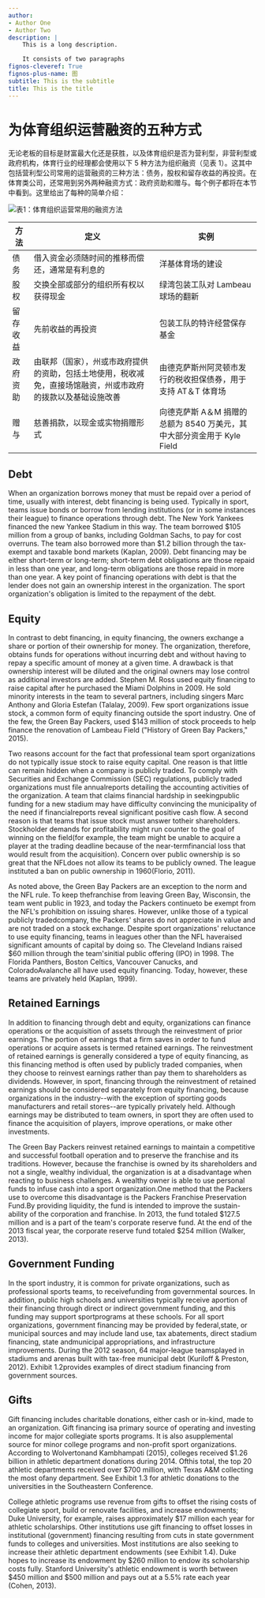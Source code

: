 ```yaml
---
author:
- Author One
- Author Two
description: |
    This is a long description.

    It consists of two paragraphs
fignos-cleveref: True
fignos-plus-name: 图
subtitle: This is the subtitle
title: This is the title
---
```


# 为体育组织运营融资的五种方式

无论老板的目标是财富最大化还是获胜，以及体育组织是否为营利型，非营利型或政府机构，体育行业的经理都会使用以下 5 种方法为组织融资（见表 1）。这其中包括营利型公司常用的运营融资的三种方法：债务，股权和留存收益的再投资。在体育类公司，还常用到另外两种融资方式：政府资助和赠与。每个例子都将在本节中看到。这里给出了每种的简单介绍：

![表1：体育组织运营常用的融资方法](https://pkuzzq-image.oss-cn-beijing.aliyuncs.com/20190824014706.png)

方法 | 定义 | 实例
---|----|---
债务 | 借入资金必须随时间的推移而偿还，通常是有利息的 | 洋基体育场的建设
股权 | 交换全部或部分的组织所有权以获得现金 | 绿湾包装工队对 Lambeau 球场的翻新
留存收益 | 先前收益的再投资 | 包装工队的特许经营保存基金
政府资助 | 由联邦（国家），州或市政府提供的资助，包括土地使用，税收减免，直接场馆融资，州或市政府的拨款以及基础设施改善 | 由德克萨斯州阿灵顿市发行的税收担保债券，用于支持 AT＆T 体育场
赠与 | 慈善捐款，以现金或实物捐赠形式 | 向德克萨斯 A＆M 捐赠的总额为 8540 万美元，其中大部分资金用于 Kyle Field

## Debt

When an organization borrows money that must be repaid over a period of time, usually with interest, debt financing is being used. Typically in sport, teams issue bonds or borrow from lending institutions (or in some instances their league) to finance operations through debt. The New York Yankees financed the new Yankee Stadium in this way. The team borrowed \$105 million from a group of banks, including Goldman Sachs, to pay for cost overruns. The team also borrowed more than \$1.2 billion through the tax-exempt and taxable bond markets (Kaplan, 2009). Debt financing may be either short-term or long-term; short-term debt obligations are those repaid in less than one year, and long-term obligations are those repaid in more than one year. A key point of financing operations with debt is that the lender does not gain an ownership interest in the organization. The sport organization's obligation is limited to the repayment of the debt.

## Equity

In contrast to debt financing, in equity financing, the owners exchange a share or portion of their ownership for money. The organization, therefore, obtains funds for operations without incurring debt and without having to repay a specific amount of money at a given time. A drawback is that ownership interest will be diluted and the original owners may lose control as additional investors are added. Stephen M. Ross used equity financing to raise capital after he purchased the Miami Dolphins in 2009. He sold minority interests in the team to several partners, including singers Marc Anthony and Gloria Estefan (Talalay, 2009). Few sport organizations issue stock, a common form of equity financing outside the sport industry. One of the few, the Green Bay Packers, used \$143 million of stock proceeds to help finance the renovation of Lambeau Field ("History of Green Bay Packers," 2015).

Two reasons account for the fact that professional team sport organizations do not typically issue stock to raise equity capital. One reason is that little can remain hidden when a company is publicly traded. To comply with Securities and Exchange Commission (SEC) regulations, publicly traded organizations must file annualreports detailing the accounting activities of the organization. A team that claims financial hardship in seekingpublic funding for a new stadium may have difficulty convincing the municipality of the need if financialreports reveal significant positive cash flow. A second reason is that teams that issue stock must answer totheir shareholders. Stockholder demands for profitability might run counter to the goal of winning on the field(for example, the team might be unable to acquire a player at the trading deadline because of the near-termfinancial loss that would result from the acquisition). Concern over public ownership is so great that the NFLdoes not allow its teams to be publicly owned. The league instituted a ban on public ownership in 1960(Florio, 2011).

As noted above, the Green Bay Packers are an exception to the norm and the NFL rule. To keep thefranchise from leaving Green Bay, Wisconsin, the team went public in 1923, and today the Packers continueto be exempt from the NFL's prohibition on issuing shares. However, unlike those of a typical publicly tradedcompany, the Packers' shares do not appreciate in value and are not traded on a stock exchange. Despite sport organizations' reluctance to use equity financing, teams in leagues other than the NFL haveraised significant amounts of capital by doing so. The Cleveland Indians raised \$60 million through the team'sinitial public offering (IPO) in 1998. The Florida Panthers, Boston Celtics, Vancouver Canucks, and ColoradoAvalanche all have used equity financing. Today, however, these teams are privately held (Kaplan, 1999).

## Retained Earnings

In addition to financing through debt and equity, organizations can finance operations or the acquisition of assets through the reinvestment of prior earnings. The portion of earnings that a firm saves in order to fund operations or acquire assets is termed retained earnings. The reinvestment of retained earnings is generally considered a type of equity financing, as this financing method is often used by publicly traded companies, when they choose to reinvest earnings rather than pay them to shareholders as dividends. However, in sport, financing through the reinvestment of retained earnings should be considered separately from equity financing, because organizations in the industry--with the exception of sporting goods manufacturers and retail stores--are typically privately held. Although earnings may be distributed to team owners, in sport they are often used to finance the acquisition of players, improve operations, or make other investments.

The Green Bay Packers reinvest retained earnings to maintain a competitive and successful football operation and to preserve the franchise and its traditions. However, because the franchise is owned by its shareholders and not a single, wealthy individual, the organization is at a disadvantage when reacting to business challenges. A wealthy owner is able to use personal funds to infuse cash into a sport organization.One method that the Packers use to overcome this disadvantage is the Packers Franchise Preservation Fund.By providing liquidity, the fund is intended to improve the sustain-ability of the corporation and franchise. In 2013, the fund totaled \$127.5 million and is a part of the team's corporate reserve fund. At the end of the 2013 fiscal year, the corporate reserve fund totaled \$254 million (Walker, 2013).

## Government Funding

In the sport industry, it is common for private organizations, such as professional sports teams, to receivefunding from governmental sources. In addition, public high schools and universities typically receive aportion of their financing through direct or indirect government funding, and this funding may support sportprograms at these schools. For all sport organizations, government financing may be provided by federal,state, or municipal sources and may include land use, tax abatements, direct stadium financing, state andmunicipal appropriations, and infrastructure improvements. During the 2012 season, 64 major-league teamsplayed in stadiums and arenas built with tax-free municipal debt (Kuriloff & Preston, 2012). Exhibit 1.2provides examples of direct stadium financing from government sources.

## Gifts

Gift financing includes charitable donations, either cash or in-kind, made to an organization. Gift financing isa primary source of operating and investing income for major collegiate sports programs. It is also asupplemental source for minor college programs and non-profit sport organizations. According to Wolvertonand Kambhampati (2015), colleges received \$1.26 billion in athletic department donations during 2014. Ofthis total, the top 20 athletic departments received over \$700 million, with Texas A&M collecting the most ofany department. See Exhibit 1.3 for athletic donations to the universities in the Southeastern Conference.

College athletic programs use revenue from gifts to offset the rising costs of collegiate sport, build or renovate facilities, and increase endowments; Duke University, for example, raises approximately \$17 million each year for athletic scholarships. Other institutions use gift financing to offset losses in institutional (government) financing resulting from cuts in state government funds to colleges and universities. Most institutions are also seeking to increase their athletic department endowments (see Exhibit 1.4). Duke hopes to increase its endowment by \$260 million to endow its scholarship costs fully. Stanford University's athletic endowment is worth between \$450 million and \$500 million and pays out at a 5.5% rate each year (Cohen, 2013).
